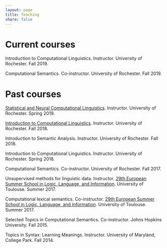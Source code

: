 ```yaml
---
layout: page
title: Teaching
share: false
---
```


# Current courses

Introduction to Computational Linguistics. Instructor. University of Rochester. Fall 2019.

Computational Semantics. Co-instructor. University of Rochester. Fall 2019.

# Past courses

[Statistical and Neural Computational Linguistics](teaching/spring2019/stat-neural-comp-ling/). Instructor. University of Rochester. Spring 2019.

[Introduction to Computational Linguistics](teaching/fall2018/intro-to-comp-ling/). Instructor. University of Rochester. Fall 2018.

Introduction to Semantic Analysis. Instructor. University of Rochester. Fall 2018.

Introduction to Computational Linguistics. Instructor. University of Rochester. Spring 2018.

Computational Semantics. Co-instructor. University of Rochester. Fall 2017.

Unsupervised methods for linguistic data. Instructor. [29th European Summer School in Logic, Language, and Information](https://www.irit.fr/esslli2017/). University of Toulouse. Summer 2017.

Computational lexical semantics. Co-instructor. [29th European Summer School in Logic, Language, and Information](https://www.irit.fr/esslli2017/). University of Toulouse. Summer 2017.

Selected Topics in Computational Semantics. Co-instructor. Johns Hopkins University. Fall 2015.

Topics in Syntax: Learning Meanings. Instructor. University of Maryland, College Park. Fall 2014.
